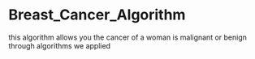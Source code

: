 # Breast_Cancer_Algorithm

this algorithm allows you the cancer of a woman is malignant or benign through algorithms we applied
